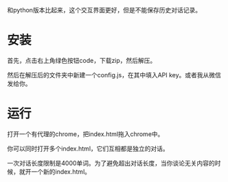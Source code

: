 和python版本比起来，这个交互界面更好，但是不能保存历史对话记录。

# 安装

首先，点击右上角绿色按钮code，下载zip，然后解压。

然后在解压后的文件夹中新建一个config.js，在其中填入API key。或者我从微信发给你。

# 运行

打开一个有代理的chrome，把index.html拖入chrome中。

你可以同时打开多个index.html，它们互相都是独立的对话。

一次对话长度限制是4000单词。为了避免超出对话长度，当你谈论无关内容的时候，就开一个新的index.html。

